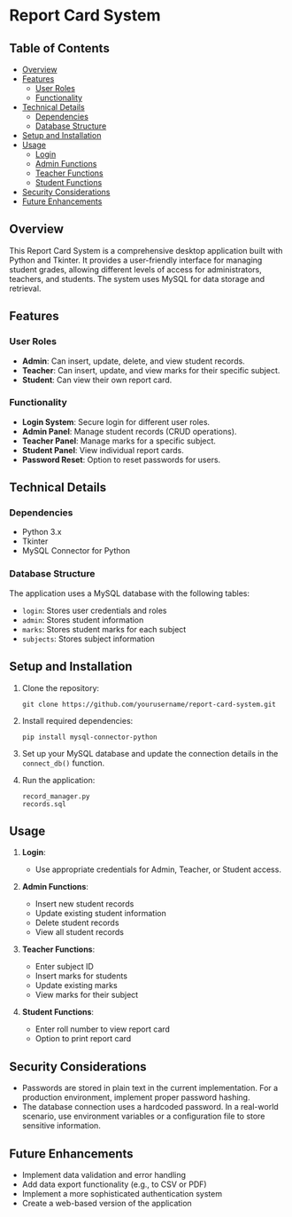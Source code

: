 # Report Card System


## Table of Contents
- [Overview](#overview)
- [Features](#features)
  - [User Roles](#user-roles)
  - [Functionality](#functionality)
- [Technical Details](#technical-details)
  - [Dependencies](#dependencies)
  - [Database Structure](#database-structure)
- [Setup and Installation](#setup-and-installation)
- [Usage](#usage)
  - [Login](#login)
  - [Admin Functions](#admin-functions)
  - [Teacher Functions](#teacher-functions)
  - [Student Functions](#student-functions)
- [Security Considerations](#security-considerations)
- [Future Enhancements](#future-enhancements)


## Overview
This Report Card System is a comprehensive desktop application built with Python and Tkinter. It provides a user-friendly interface for managing student grades, allowing different levels of access for administrators, teachers, and students. The system uses MySQL for data storage and retrieval.


## Features

### User Roles
- **Admin**: Can insert, update, delete, and view student records.
- **Teacher**: Can insert, update, and view marks for their specific subject.
- **Student**: Can view their own report card.

### Functionality
- **Login System**: Secure login for different user roles.
- **Admin Panel**: Manage student records (CRUD operations).
- **Teacher Panel**: Manage marks for a specific subject.
- **Student Panel**: View individual report cards.
- **Password Reset**: Option to reset passwords for users.

## Technical Details

### Dependencies
- Python 3.x
- Tkinter
- MySQL Connector for Python

### Database Structure
The application uses a MySQL database with the following tables:
- `login`: Stores user credentials and roles
- `admin`: Stores student information
- `marks`: Stores student marks for each subject
- `subjects`: Stores subject information

## Setup and Installation

1. Clone the repository:
   ```
   git clone https://github.com/yourusername/report-card-system.git
   ```

2. Install required dependencies:
   ```
   pip install mysql-connector-python
   ```

3. Set up your MySQL database and update the connection details in the `connect_db()` function.

4. Run the application:
   ```
   record_manager.py
   records.sql
   ```

## Usage

1. **Login**: 
   - Use appropriate credentials for Admin, Teacher, or Student access.

2. **Admin Functions**:
   - Insert new student records
   - Update existing student information
   - Delete student records
   - View all student records

3. **Teacher Functions**:
   - Enter subject ID
   - Insert marks for students
   - Update existing marks
   - View marks for their subject

4. **Student Functions**:
   - Enter roll number to view report card
   - Option to print report card

## Security Considerations

- Passwords are stored in plain text in the current implementation. For a production environment, implement proper password hashing.
- The database connection uses a hardcoded password. In a real-world scenario, use environment variables or a configuration file to store sensitive information.

## Future Enhancements

- Implement data validation and error handling
- Add data export functionality (e.g., to CSV or PDF)
- Implement a more sophisticated authentication system
- Create a web-based version of the application
